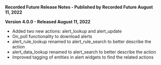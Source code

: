 **Recorded Future Release Notes - Published by Recorded Future August 11, 2022**


**Version 4.0.0 - Released August 11, 2022**

* Added two new actions: alert_lookup and alert_update
* On_poll functionality to download alerts
* alert_rule_lookup renamed to alert_rule_search to better describe the action
* alert_data_lookup renamed to alert_search to better describe the action
* Improved tagging of entities in alert widgets to find the related actions
